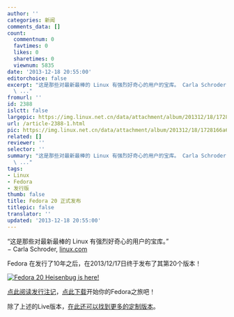 ```yaml
---
author: ''
categories: 新闻
comments_data: []
count:
  commentnum: 0
  favtimes: 0
  likes: 0
  sharetimes: 0
  viewnum: 5835
date: '2013-12-18 20:55:00'
editorchoice: false
excerpt: "这是那些对最新最棒的 Linux 有强烈好奇心的用户的宝库。 Carla Schroder,linux.com\r\nFedora 在发行了10年之后，在2013/12/17日终于发布了其第20个版本！\r\n\r\n点此阅读发行注记，点此下载开始你的Fedora之旅吧！\r\n除了上
  \ ..."
fromurl: ''
id: 2388
islctt: false
largepic: https://img.linux.net.cn/data/attachment/album/201312/18/1728166a6sdnpyfaz5atto.png
url: /article-2388-1.html
pic: https://img.linux.net.cn/data/attachment/album/201312/18/1728166a6sdnpyfaz5atto.png.thumb.jpg
related: []
reviewer: ''
selector: ''
summary: "这是那些对最新最棒的 Linux 有强烈好奇心的用户的宝库。 Carla Schroder,linux.com\r\nFedora 在发行了10年之后，在2013/12/17日终于发布了其第20个版本！\r\n\r\n点此阅读发行注记，点此下载开始你的Fedora之旅吧！\r\n除了上
  \ ..."
tags:
- Linux
- Fedora
- 发行版
thumb: false
title: Fedora 20 正式发布
titlepic: false
translator: ''
updated: '2013-12-18 20:55:00'
---
```


“这是那些对最新最棒的 Linux 有强烈好奇心的用户的宝库。”   
− Carla Schroder, [linux.com](https://www.linux.com/learn/tutorials/585025-fedora-17-enterprise-preview)


  
Fedora 在发行了10年之后，在2013/12/17日终于发布了其第20个版本！


[![Fedora 20 Heisenbug is here!](https://img.linux.net.cn/data/attachment/album/201312/18/1728166a6sdnpyfaz5atto.png)](http://fedoraproject.org/zh_CN/get-fedora) 


[点此阅读发行注记](http://docs.fedoraproject.org/zh-CN/Fedora/20/html/Release_Notes/index.html)，[点此下载](http://download.fedoraproject.org/pub/fedora/linux/releases/20/Live/x86_64/Fedora-Live-Desktop-x86_64-20-1.iso)开始你的Fedora之旅吧！


除了上述的Live版本，[在此还可以找到更多的定制版本](http://fedoraproject.org/zh_CN/get-fedora)。